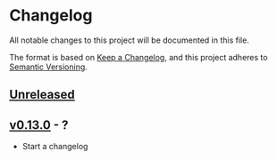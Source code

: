 # Changelog

All notable changes to this project will be documented in this file.

The format is based on [Keep a Changelog](https://keepachangelog.com/en/1.0.0/), and this project
adheres to [Semantic Versioning](https://semver.org/spec/v2.0.0.html).

## [Unreleased]

## [v0.13.0] - ?

- Start a changelog

[Unreleased]: https://github.com/mfridman/tparse/compare/v0.13.0...HEAD
[v0.13.0]: https://github.com/mfridman/tparse/releases/tag/v0.13.0
